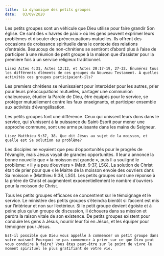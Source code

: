 ```yaml
---
title:  La dynamique des petits groupes
date:   03/09/2020
---
```


Les petits groupes sont un véhicule que Dieu utilise pour faire grandir Son église. Ce sont des « havres de paix » où les gens peuvent exprimer leurs problèmes et discuter des préoccupations mutuelles. Ils offrent des occasions de croissance spirituelle dans le contexte des relations d’entraide. Beaucoup de non-chrétiens se sentiront d’abord plus à l’aise de participer à une réunion de petit groupe à la maison que d’assister pour la première fois à un service religieux traditionnel.

`Lisez Actes 4:31, Actes 12:12, et Actes 20:17-19, 27-32. Énumérez tous les différents éléments de ces groupes du Nouveau Testament. À quelles activités ces groupes participaient-ils?`

Les premiers chrétiens se réunissaient pour intercéder pour les autres, prier pour leurs préoccupations mutuelles, partager une communion chaleureuse, étudier la Parole de Dieu, être équipés pour le service, se protéger mutuellement contre les faux enseignants, et participer ensemble aux activités d’évangélisation.

Les petits groupes font une différence. Ceux qui unissent leurs dons dans le service, qui s’unissent à la puissance du Saint-Esprit pour mener une approche commune, sont une arme puissante dans les mains du Seigneur.

`Lisez Matthieu 9:37, 38. Que dit Jésus au sujet de la moisson, et quelle est Sa solution au problème?`

Les disciples ne voyaient que peu d’opportunités pour le progrès de l’évangile, mais Jésus voyait de grandes opportunités. Il leur a annoncé la bonne nouvelle que « la moisson est grande », puis Il a souligné le problème: « il y a peu d’ouvriers » (Matt. 9:37, LSG). La solution de Christ était de prier pour que « le Maitre de la moisson envoie des ouvriers dans Sa moisson » (Matthieu 9:38, LSG). Les petits groupes sont une réponse à la prière de Christ et augmentent exponentiellement le nombre d’ouvriers pour la moisson de Christ.

Tous les petits groupes efficaces se concentrent sur le témoignage et le service. Le ministère des petits groupes s’éteindra bientôt si l’accent est mis sur l’intérieur et non sur l’extérieur. Si le petit groupe devient égoïste et à peine plus qu’un groupe de discussion, il échouera dans sa mission et perdra la raison vitale de son existence. De petits groupes existent pour conduire les gens à Jésus, nourrir leur foi en Jésus, et les équiper pour témoigner pour Jésus.

`Est-il possible que Dieu vous appelle à commencer un petit groupe dans votre maison? Pourquoi ne pas commencer à prier sur ce que Dieu peut vous conduire à faire? Vous êtes peut-être sur le point de vivre le moment spirituel le plus gratifiant de votre vie.`
